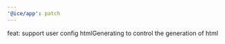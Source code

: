 ```yaml
---
'@ice/app': patch
---
```


feat: support user config htmlGenerating to control the generation of html
